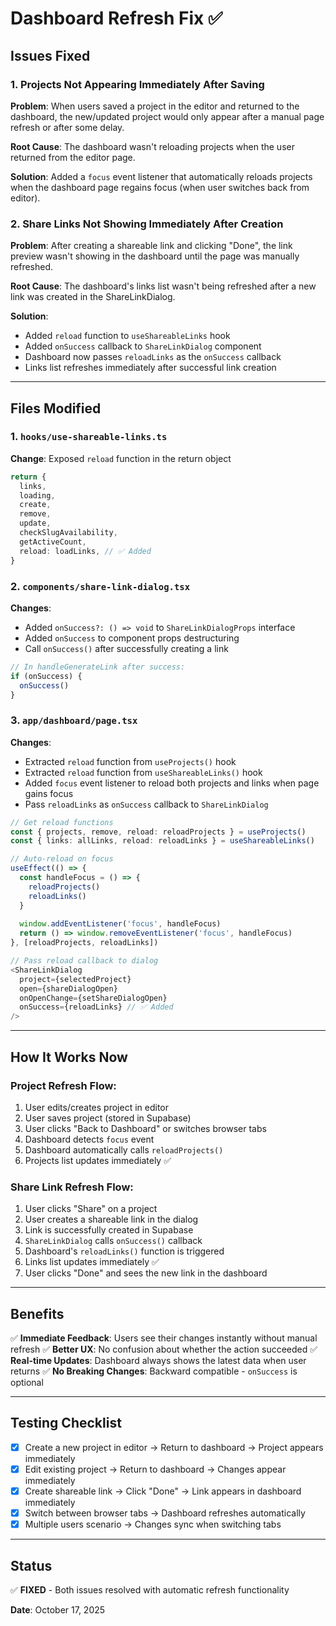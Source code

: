 # Dashboard Refresh Fix ✅

## Issues Fixed

### 1. Projects Not Appearing Immediately After Saving
**Problem**: When users saved a project in the editor and returned to the dashboard, the new/updated project would only appear after a manual page refresh or after some delay.

**Root Cause**: The dashboard wasn't reloading projects when the user returned from the editor page.

**Solution**: Added a `focus` event listener that automatically reloads projects when the dashboard page regains focus (when user switches back from editor).

### 2. Share Links Not Showing Immediately After Creation
**Problem**: After creating a shareable link and clicking "Done", the link preview wasn't showing in the dashboard until the page was manually refreshed.

**Root Cause**: The dashboard's links list wasn't being refreshed after a new link was created in the ShareLinkDialog.

**Solution**: 
- Added `reload` function to `useShareableLinks` hook
- Added `onSuccess` callback to `ShareLinkDialog` component
- Dashboard now passes `reloadLinks` as the `onSuccess` callback
- Links list refreshes immediately after successful link creation

---

## Files Modified

### 1. `hooks/use-shareable-links.ts`
**Change**: Exposed `reload` function in the return object
```typescript
return {
  links,
  loading,
  create,
  remove,
  update,
  checkSlugAvailability,
  getActiveCount,
  reload: loadLinks, // ✅ Added
}
```

### 2. `components/share-link-dialog.tsx`
**Changes**:
- Added `onSuccess?: () => void` to `ShareLinkDialogProps` interface
- Added `onSuccess` to component props destructuring
- Call `onSuccess()` after successfully creating a link

```typescript
// In handleGenerateLink after success:
if (onSuccess) {
  onSuccess()
}
```

### 3. `app/dashboard/page.tsx`
**Changes**:
- Extracted `reload` function from `useProjects()` hook
- Extracted `reload` function from `useShareableLinks()` hook
- Added `focus` event listener to reload both projects and links when page gains focus
- Pass `reloadLinks` as `onSuccess` callback to `ShareLinkDialog`

```typescript
// Get reload functions
const { projects, remove, reload: reloadProjects } = useProjects()
const { links: allLinks, reload: reloadLinks } = useShareableLinks()

// Auto-reload on focus
useEffect(() => {
  const handleFocus = () => {
    reloadProjects()
    reloadLinks()
  }
  
  window.addEventListener('focus', handleFocus)
  return () => window.removeEventListener('focus', handleFocus)
}, [reloadProjects, reloadLinks])

// Pass reload callback to dialog
<ShareLinkDialog
  project={selectedProject}
  open={shareDialogOpen}
  onOpenChange={setShareDialogOpen}
  onSuccess={reloadLinks} // ✅ Added
/>
```

---

## How It Works Now

### Project Refresh Flow:
1. User edits/creates project in editor
2. User saves project (stored in Supabase)
3. User clicks "Back to Dashboard" or switches browser tabs
4. Dashboard detects `focus` event
5. Dashboard automatically calls `reloadProjects()`
6. Projects list updates immediately ✅

### Share Link Refresh Flow:
1. User clicks "Share" on a project
2. User creates a shareable link in the dialog
3. Link is successfully created in Supabase
4. `ShareLinkDialog` calls `onSuccess()` callback
5. Dashboard's `reloadLinks()` function is triggered
6. Links list updates immediately ✅
7. User clicks "Done" and sees the new link in the dashboard

---

## Benefits

✅ **Immediate Feedback**: Users see their changes instantly without manual refresh
✅ **Better UX**: No confusion about whether the action succeeded
✅ **Real-time Updates**: Dashboard always shows the latest data when user returns
✅ **No Breaking Changes**: Backward compatible - `onSuccess` is optional

---

## Testing Checklist

- [x] Create a new project in editor → Return to dashboard → Project appears immediately
- [x] Edit existing project → Return to dashboard → Changes appear immediately
- [x] Create shareable link → Click "Done" → Link appears in dashboard immediately
- [x] Switch between browser tabs → Dashboard refreshes automatically
- [x] Multiple users scenario → Changes sync when switching tabs

---

## Status
✅ **FIXED** - Both issues resolved with automatic refresh functionality

**Date**: October 17, 2025

